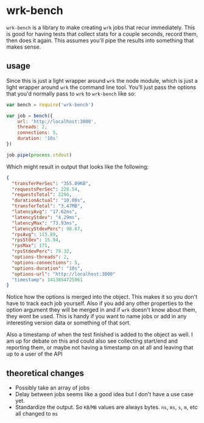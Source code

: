 # wrk-bench

`wrk-bench` is a library to make creating `wrk` jobs that recur immediately.
This is good for having tests that collect stats for a couple seconds, record
them, then does it again. This assumes you'll pipe the results into something
that makes sense.

## usage

Since this is just a light wrapper around `wrk` the node module, which is just a
light wrapper around `wrk` the command line tool. You'll just pass the options
that you'd normally pass to `wrk` to `wrk-bench` like so:

```javascript
var bench = require('wrk-bench')

var job = bench({
	url: 'http://localhost:3000',
	threads: 2,
    connections: 5,
	duration: '10s'
})

job.pipe(process.stdout)
```

Which might result in output that looks like the following:

```json
{
  "transferPerSec": "355.09KB",
  "requestsPerSec": 228.54,
  "requestsTotal": 2286,
  "durationActual": "10.00s",
  "transferTotal": "3.47MB",
  "latencyAvg": "17.62ms",
  "latencyStdev": "4.29ms",
  "latencyMax": "73.93ms",
  "latencyStdevPerc": 98.67,
  "rpsAvg": 115.89,
  "rpsStdev": 15.94,
  "rpsMax": 171,
  "rpsStdevPerc": 79.32,
  "options-threads": 2,
  "options-connections": 5,
  "options-duration": "10s",
  "options-url": "http://localhost:3000"
  "timestamp": 1413854725961
}
```

Notice how the options is merged into the object. This makes it so you don't
have to track each job yourself. Also if you add any other properties to the
option argument they will be merged in and if `wrk` doesn't know about them,
they wont be used. This is handy if you want to name jobs or add in any
interesting version data or something of that sort.

Also a timestamp of when the test finished is added to the object as well. I am
up for debate on this and could also see collecting start/end and reporting
them, or maybe not having a timestamp on at all and leaving that up to a user of
the API

## theoretical changes

* Possibly take an array of jobs
* Delay between jobs seems like a good idea but I don't have a use case yet.
* Standardize the output. So `KB`/`MB` values are always bytes. `ns`, `ms`, `s`,
  `m`, etc all changed to `ms`
